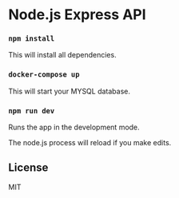 Node.js Express API
==================================

### `npm install`

This will install all dependencies.

### `docker-compose up`

This will start your MYSQL database.

### `npm run dev`

Runs the app in the development mode.<br>

The node.js process will reload if you make edits.<br>

License
-------

MIT
